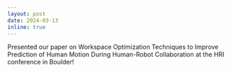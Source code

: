 ```yaml
---
layout: post
date: 2024-03-13
inline: true
---
```


Presented our paper on Workspace Optimization Techniques to Improve Prediction of Human Motion During Human-Robot Collaboration at the HRI conference in Boulder!